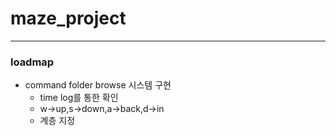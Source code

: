 # maze_project
-----------------------------
### loadmap

* command folder browse 시스템 구현 
  * time log를 통한 확인
  * w->up,s->down,a->back,d->in
  * 계층 지정 
